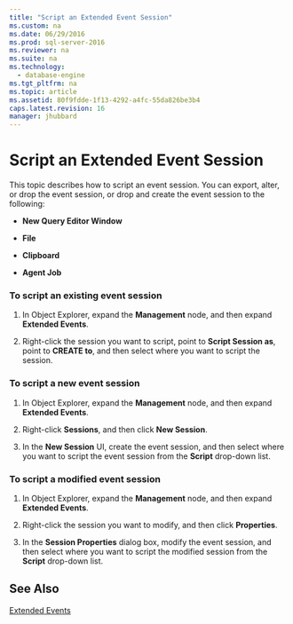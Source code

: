 ```yaml
---
title: "Script an Extended Event Session"
ms.custom: na
ms.date: 06/29/2016
ms.prod: sql-server-2016
ms.reviewer: na
ms.suite: na
ms.technology: 
  - database-engine
ms.tgt_pltfrm: na
ms.topic: article
ms.assetid: 80f9fdde-1f13-4292-a4fc-55da826be3b4
caps.latest.revision: 16
manager: jhubbard
---
```

# Script an Extended Event Session
This topic describes how to script an event session. You can export, alter, or drop the event session, or drop and create the event session to the following:  
  
-   **New Query Editor Window**  
  
-   **File**  
  
-   **Clipboard**  
  
-   **Agent Job**  
  
### To script an existing event session  
  
1.  In Object Explorer, expand the **Management** node, and then expand **Extended Events**.  
  
2.  Right-click the session you want to script, point to **Script Session as**, point to **CREATE to**, and then select where you want to script the session.  
  
### To script a new event session  
  
1.  In Object Explorer, expand the **Management** node, and then expand **Extended Events**.  
  
2.  Right-click **Sessions**, and then click **New Session**.  
  
3.  In the **New Session** UI, create the event session, and then select where you want to script the event session from the **Script** drop-down list.  
  
### To script a modified event session  
  
1.  In Object Explorer, expand the **Management** node, and then expand **Extended Events**.  
  
2.  Right-click the session you want to modify, and then click **Properties**.  
  
3.  In the **Session Properties** dialog box, modify the event session, and then select where you want to script the modified session from the **Script** drop-down list.  
  
## See Also  
 [Extended Events](../../Topics/TopicNameNotContainA/Extended-Events.md)